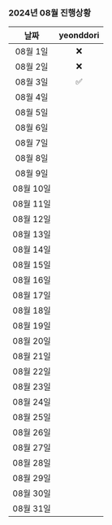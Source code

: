 ### 2024년 08월 진행상황
| 날짜 | yeonddori |
|:---:|:---:|
| 08월 1일 | ❌ |
| 08월 2일 | ❌ |
| 08월 3일 | ✅ |
| 08월 4일 | |
| 08월 5일 | |
| 08월 6일 | |
| 08월 7일 | |
| 08월 8일 | |
| 08월 9일 | |
| 08월 10일 | |
| 08월 11일 | |
| 08월 12일 | |
| 08월 13일 | |
| 08월 14일 | |
| 08월 15일 | |
| 08월 16일 | |
| 08월 17일 | |
| 08월 18일 | |
| 08월 19일 | |
| 08월 20일 | |
| 08월 21일 | |
| 08월 22일 | |
| 08월 23일 | |
| 08월 24일 | |
| 08월 25일 | |
| 08월 26일 | |
| 08월 27일 | |
| 08월 28일 | |
| 08월 29일 | |
| 08월 30일 | |
| 08월 31일 | |
